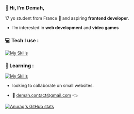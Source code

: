 ### 👋 Hi, I’m **Demah**, 
17 yo student from France 📍 and aspiring **frontend developer**.

- I’m interested in **web development** and **video games**

### 💻 Tech I use :
[![My Skills](https://skillicons.dev/icons?i=js,html,css,figma,git,linux,obsidian)](https://skillicons.dev)

### 🧠 Learning : 
[![My Skills](https://skillicons.dev/icons?i=svelte,tailwind,ts,golang)](https://skillicons.dev)

- looking to collaborate on small websites.

- 📩 demah.contact@gmail.com 👈


[![Anurag's GitHub stats](https://github-readme-stats-tau-eight-89.vercel.app/api?username=Dem4h&theme=aura_dark)](https://github.com/anuraghazra/github-readme-stats)

<!---
Dem4h/Dem4h is a ✨ special ✨ repository because its `README.md` (this file) appears on your GitHub profile.
You can click the Preview link to take a look at your changes.
--->
